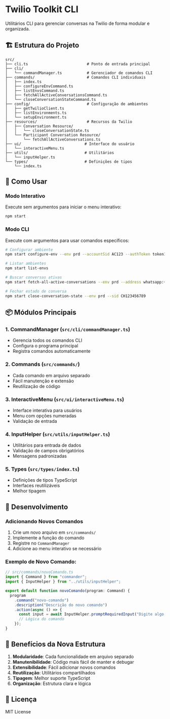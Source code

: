 # Twilio Toolkit CLI

Utilitários CLI para gerenciar conversas na Twilio de forma modular e organizada.

## 🏗️ Estrutura do Projeto

```
src/
├── cli.ts                          # Ponto de entrada principal
├── cli/
│   └── commandManager.ts           # Gerenciador de comandos CLI
├── commands/                       # Comandos CLI individuais
│   ├── index.ts
│   ├── configureEnvCommand.ts
│   ├── listEnvsCommand.ts
│   ├── fetchAllActiveConversationsCommand.ts
│   └── closeConversationStateCommand.ts
├── config/                         # Configuração de ambientes
│   ├── getTwilioClient.ts
│   ├── listEnvironments.ts
│   └── setupEnvironment.ts
├── resources/                      # Recursos da Twilio
│   ├── Conversation Resource/
│   │   └── closeConversationState.ts
│   └── Participant Conversation Resource/
│       └── fetchAllActiveConversations.ts
├── ui/                            # Interface do usuário
│   └── interactiveMenu.ts
├── utils/                         # Utilitários
│   └── inputHelper.ts
└── types/                         # Definições de tipos
    └── index.ts
```

## 🚀 Como Usar

### Modo Interativo

Execute sem argumentos para iniciar o menu interativo:

```bash
npm start
```

### Modo CLI

Execute com argumentos para usar comandos específicos:

```bash
# Configurar ambiente
npm start configure-env --env prd --accountSid AC123 --authToken token123

# Listar ambientes
npm start list-envs

# Buscar conversas ativas
npm start fetch-all-active-conversations --env prd --address whatsapp:+5511999999999

# Fechar estado de conversa
npm start close-conversation-state --env prd --sid CH123456789
```

## 📦 Módulos Principais

### 1. CommandManager (`src/cli/commandManager.ts`)

- Gerencia todos os comandos CLI
- Configura o programa principal
- Registra comandos automaticamente

### 2. Commands (`src/commands/`)

- Cada comando em arquivo separado
- Fácil manutenção e extensão
- Reutilização de código

### 3. InteractiveMenu (`src/ui/interactiveMenu.ts`)

- Interface interativa para usuários
- Menu com opções numeradas
- Validação de entrada

### 4. InputHelper (`src/utils/inputHelper.ts`)

- Utilitários para entrada de dados
- Validação de campos obrigatórios
- Mensagens padronizadas

### 5. Types (`src/types/index.ts`)

- Definições de tipos TypeScript
- Interfaces reutilizáveis
- Melhor tipagem

## 🔧 Desenvolvimento

### Adicionando Novos Comandos

1. Crie um novo arquivo em `src/commands/`
2. Implemente a função do comando
3. Registre no `CommandManager`
4. Adicione ao menu interativo se necessário

### Exemplo de Novo Comando:

```typescript
// src/commands/novoComando.ts
import { Command } from "commander";
import { InputHelper } from "../utils/inputHelper";

export default function novoComando(program: Command) {
  program
    .command("novo-comando")
    .description("Descrição do novo comando")
    .action(async () => {
      const input = await InputHelper.promptRequiredInput("Digite algo:");
      // Lógica do comando
    });
}
```

## 🎯 Benefícios da Nova Estrutura

1. **Modularidade**: Cada funcionalidade em arquivo separado
2. **Manutenibilidade**: Código mais fácil de manter e debugar
3. **Extensibilidade**: Fácil adicionar novos comandos
4. **Reutilização**: Utilitários compartilhados
5. **Tipagem**: Melhor suporte TypeScript
6. **Organização**: Estrutura clara e lógica

## 📝 Licença

MIT License
